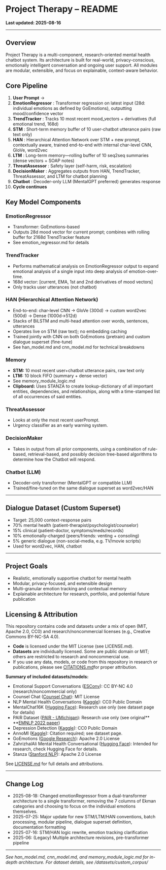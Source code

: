 # Project Therapy – README

**Last updated: 2025-08-16**

---

## Overview

Project Therapy is a multi-component, research-oriented mental health chatbot system. Its architecture is built for real-world, privacy-conscious, emotionally intelligent conversation and ongoing user support. All modules are modular, extensible, and focus on explainable, context-aware behavior.

## Core Pipeline

1. **User Prompt** →
2. **EmotionRegressor** : Transformer regression on latest input (28d: individual emotions as defined by GoEmotions), outputting mood/confidence vector
3. **TrendTracker** : Tracks 10 most recent mood_vectors + derivatives (full emotional trend, 168d)
4. **STM** : Short-term memory buffer of 10 user-chatbot utterance pairs (raw text only)
5. **HAN** : Hierarchical Attention Network over STM + new prompt, contextually aware, trained end-to-end with internal char-level CNN, GloVe, word2vec
6. **LTM** : Long-term memory—rolling buffer of 10 seq2seq summaries (dense vectors + SOAP notes)
7. **ThreatAssessor** : Safety layer (self-harm, risk, escalation)
8. **DecisionMaker** : Aggregates outputs from HAN, TrendTracker, ThreatAssessor, and LTM for chatbot planning
9. **Chatbot** : Decoder-only LLM (MentalGPT preferred) generates response
10. **Cycle continues**

## Key Model Components

### EmotionRegressor

* Transformer: GoEmotions-based
* Outputs 28d mood vector for current prompt; combines with rolling buffer for 2168d TrendTracker feature
* See emotion_regressor.md for details

### TrendTracker

* Performs mathematical analysis on EmotionRegressor output to expand emotional analysis of a single input into deep analysis of emotion-over-time.
* 168d vector: [current, EMA, 1st and 2nd derivatives of mood vectors]
* Only tracks user utterances (not chatbot)

### HAN (Hierarchical Attention Network)

* End-to-end: char-level CNN → GloVe (300d) → custom word2vec (500d) → Dense (1000d→512d)
* Stacks of BiLSTM and multi-head attention over words, sentences, utterances
* Operates live on STM (raw text); no embedding caching
* Trained jointly with CNN on both GoEmotions (pretrain) and custom dialogue superset (fine-tune)
* See han_model.md and cnn_model.md for technical breakdowns

### Memory

* **STM:** 10 most recent user+chatbot utterance pairs, raw text only
* **LTM:** 10 block FIFO (summary + dense vector)
* See memory_module_logic.md
* **Clipboard:** Uses STANZA to create lookup-dictionary of all important entities, dependencies, and relationships, along with a time-stamped list of all occurrences of said entities.

### ThreatAssessor

* Looks at only the most recent userPrompt.
* Urgency classifier as an early warning system.

### DecisionMaker

* Takes in output from all prior components, using a combination of rule-based, retrieval-based, and possibly decision tree-based algorithms to determine how the Chatbot will respond.

### Chatbot (LLM)

* Decoder-only transformer (MentalGPT or compatible LLM)
* Trained/fine-tuned on the same dialogue superset as word2vec/HAN

---

## Dialogue Dataset (Custom Superset)

* Target: 25,000 context-response pairs
* 70% mental health (patient-therapist/psychologist/counselor)
* 15% clinical (patient-doctor, symptoms/meds/records)
* 10% emotionally-charged (peers/friends: venting + consoling)
* 5% generic dialogue (non-social-media, e.g. TV/movie scripts)
* Used for word2vec, HAN, chatbot

---

## Project Goals

* Realistic, emotionally supportive chatbot for mental health
* Modular, privacy-focused, and extensible design
* Multi-granular emotion tracking and contextual memory
* Explainable architecture for research, portfolio, and potential future publication

## Licensing & Attribution

This repository contains code and datasets under a mix of open (MIT, Apache 2.0, CC0) and research/noncommercial licenses (e.g., Creative Commons BY-NC-SA 4.0).

* **Code** is licensed under the MIT License (see LICENSE.md).
* **Datasets** are individually licensed. Some are public domain or MIT; others are restricted to research and noncommercial use.
* If you use any data, models, or code from this repository in research or publications, please see [CITATIONS.md]()for proper attribution.

**Summary of included datasets/models:**

* Emotional Support Conversations ([ESConv](https://github.com/thu-coai/Emotional-Support-Conversation)): CC BY-NC 4.0 (research/noncommercial only)
* Counsel Chat ([Counsel Chat](https://huggingface.co/datasets/nbertagnolli/counsel-chat)): MIT License
* NLP Mental Health Conversations ([Kaggle](https://www.kaggle.com/datasets/thedevastator/nlp-mental-health-conversations)): CC0 Public Domain
* MentalChat16K ([Hugging Face](https://huggingface.co/datasets/ShenLab/MentalChat16K)): Research use only (see dataset page for details)
* PAIR Dataset ([PAIR - UMichigan](https://lit.eecs.umich.edu/downloads.html#PAIR)): Research use only (see original** **[EMNLP 2022 paper](https://lit.eecs.umich.edu/files/min_pair_2022.pdf))
* Depression Detection ([Kaggle](https://www.kaggle.com/datasets/ziya07/depression-detection)): CC0 Public Domain
* AnnoMI ([Kaggle](https://www.kaggle.com/datasets/rahulbaburaj/annomi)): Citation required; see dataset page.
* GoEmotions ([Google Research](https://github.com/google-research/google-research/tree/master/goemotions)): Apache 2.0 License
* ZahrizhalAli Mental Health Conversational ([Hugging Face](https://huggingface.co/datasets/ZahrizhalAli/mental_health_conversational_dataset)): Intended for research, check Hugging Face for details.
* Stanza ([Stanford NLP](https://stanfordnlp.github.io/stanza/)): Apache 2.0 License

See [LICENSE.md](LICENSE.md) for full details and attributions.

---

## Change Log

* 2025-08-18: Changed emotionRegressor from a dual-transformer architecture to a single transformer, removing the 7 columns of Ekman categories and choosing to focus on the individual emotions themselves.
* 2025-07-25: Major update for new STM/LTM/HAN conventions, batch processing, modular pipeline, dialogue superset definition, documentation formatting
* 2025-07-16: STM/HAN logic rewrite, emotion tracking clarification
* 2025-06: (Legacy) Multiple architecture revisions, pre-transformer pipeline

---

*See han_model.md, cnn_model.md, and memory_module_logic.md for in-depth architecture. For dataset details, see /datasets/custom_corpus/*
